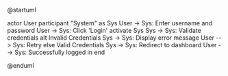 @startuml

actor User
participant "System" as Sys
User -> Sys: Enter username and password
User -> Sys: Click 'Login'
activate Sys
Sys -> Sys: Validate credentials
alt Invalid Credentials
  Sys -> Sys: Display error message
  User --> Sys: Retry
else Valid Credentials
  Sys -> Sys: Redirect to dashboard
  User --> Sys: Successfully logged in
end

@enduml
